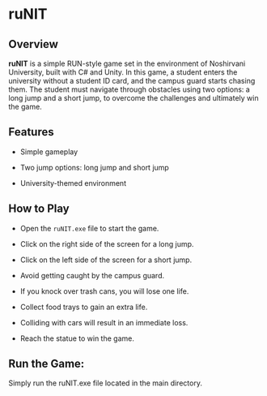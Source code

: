 # ruNIT

## Overview


**ruNIT** is a simple RUN-style game set in the environment of Noshirvani University, built with C# and Unity. In this game, a student enters the university without a student ID card, and the campus guard starts chasing them. The student must navigate through obstacles using two options: a long jump and a short jump, to overcome the challenges and ultimately win the game.


## Features


- Simple gameplay


- Two jump options: long jump and short jump


- University-themed environment



## How to Play


- Open the `ruNIT.exe` file to start the game.


- Click on the right side of the screen for a long jump.


- Click on the left side of the screen for a short jump.


- Avoid getting caught by the campus guard.


- If you knock over trash cans, you will lose one life.


- Collect food trays to gain an extra life.


- Colliding with cars will result in an immediate loss.


- Reach the statue to win the game.


## Run the Game:

Simply run the ruNIT.exe file located in the main directory.



